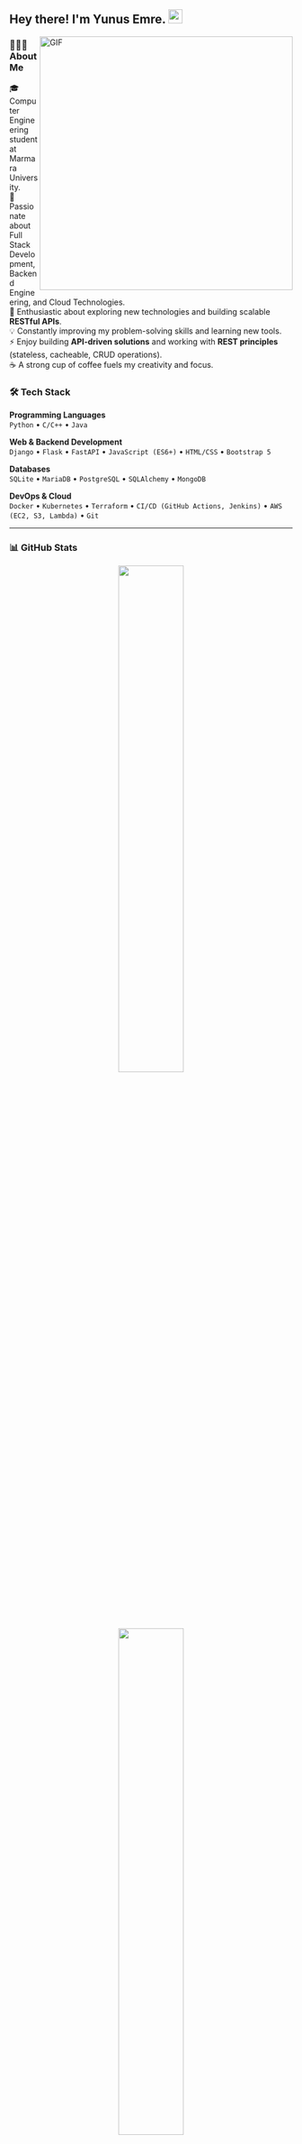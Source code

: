 <h2> Hey there! I'm Yunus Emre. <img src="https://github.com/yunustechin/yunustechin/blob/master/Hi.gif" width="25"></h2>
<img align="right" alt="GIF" src="https://media0.giphy.com/media/v1.Y2lkPTc5MGI3NjExbjQ3ODZkamU3eHFoNXRhcjUxY3M1aXJpNGZkNjVkbWIzOHJvbDJhMSZlcD12MV9pbnRlcm5hbF9naWZfYnlfaWQmY3Q9Zw/qgQUggAC3Pfv687qPC/giphy.gif" width="450"/>

<h3> 👨🏻‍💻 About Me </h3>

🎓 Computer Engineering student at Marmara University.  
💼 Passionate about Full Stack Development, Backend Engineering, and Cloud Technologies.  
🚀 Enthusiastic about exploring new technologies and building scalable **RESTful APIs**.  
💡 Constantly improving my problem-solving skills and learning new tools.  
⚡ Enjoy building **API-driven solutions** and working with **REST principles** (stateless, cacheable, CRUD operations).  
☕ A strong cup of coffee fuels my creativity and focus.  

<h3> 🛠 Tech Stack </h3>

**Programming Languages**  
`Python` • `C/C++` • `Java`  

**Web & Backend Development**  
`Django` • `Flask` • `FastAPI` • `JavaScript (ES6+)` • `HTML/CSS` • `Bootstrap 5`  

**Databases**  
`SQLite` • `MariaDB` • `PostgreSQL` • `SQLAlchemy` • `MongoDB`  

**DevOps & Cloud**  
`Docker` • `Kubernetes` • `Terraform` • `CI/CD (GitHub Actions, Jenkins)` • `AWS (EC2, S3, Lambda)` • `Git`

---

<h3> 📊 GitHub Stats </h3>

<p align="center">
  <img src="https://github-readme-stats.vercel.app/api?username=yunustechin&show_icons=true&theme=dark&count_private=true&hide_border=true" width="48%"/>
</p>

<p align="center">
  <img src="https://github-readme-stats.vercel.app/api/top-langs/?username=yunustechin&layout=compact&theme=dark&hide_border=true" width="48%"/>
</p>

---

<h3> 🤝 Connect with Me </h3>

<p align="center"> 
  <a href="https://github.com/yunustechin" target="_blank" rel="noopener noreferrer">
    <img src="https://img.icons8.com/plasticine/100/000000/github.png" width="50" />
  </a>  
  <a href="https://www.linkedin.com/in/yunus-emre-g%C3%BCltekin-5884b2332/" target="_blank" rel="noopener noreferrer">
    <img src="https://img.icons8.com/plasticine/100/000000/linkedin.png" width="50" />
  </a>  
  <a href="mailto:yunustechin@gmail.com" target="_blank" rel="noopener noreferrer">
    <img src="https://img.icons8.com/plasticine/100/000000/gmail.png" width="50" />
 
